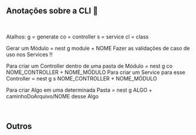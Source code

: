## Anotações sobre a CLI 📝

<br>

Atalhos:
g = generate
co = controller
s = service
cl = class

Gerar um Módulo = nest g module + NOME
Fazer as validações de caso de uso nos Services !!

Para criar um Controller dentro de uma pasta de Módulo = nest g co NOME_CONTROLLER + NOME_MÓDULO
Para criar um Service para esse Controller = nest g s NOME_CONTROLLER + NOME_MÓDULO

Para criar Algo em uma determinada Pasta = nest g ALGO + caminhoDoArquivo/NOME desse Algo

<br>

## Outros
